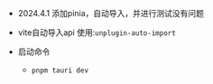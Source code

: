 - 2024.4.1 添加pinia，自动导入，并进行测试没有问题
 - vite自动导入api 使用:`unplugin-auto-import`


- 启动命令
  - `pnpm tauri dev`